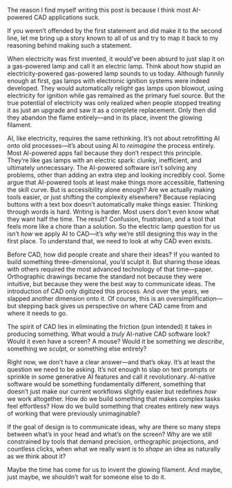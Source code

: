  The reason I find myself writing this post is because I think most AI-powered CAD applications suck.

If you weren’t offended by the first statement and did make it to the second line, let me bring up a story known to all of us and try to map it back to my reasoning behind making such a statement.

When electricity was first invented, it would’ve been absurd to just slap it on a gas-powered lamp and call it an electric lamp. Think about how stupid an electricity-powered gas-powered lamp sounds to us today. Although funnily enough at first, gas lamps with electronic ignition systems were indeed developed. They would automatically relight gas lamps upon blowout, using electricity for ignition while gas remained as the primary fuel source. But the true potential of electricity was only realized when people stopped treating it as just an upgrade and saw it as a complete replacement. Only then did they abandon the flame entirely—and in its place, invent the glowing filament.

AI, like electricity, requires the same rethinking. It’s not about retrofitting AI onto old processes—it’s about using AI to *reimagine* the process entirely. Most AI-powered apps fail because they don’t respect this principle. They’re like gas lamps with an electric spark: clunky, inefficient, and ultimately unnecessary. The AI-powered software isn’t solving any problems, other than adding an extra step and looking incredibly cool. Some argue that AI-powered tools at least make things more accessible, flattening the skill curve. But is accessibility alone enough? Are we actually making tools easier, or just shifting the complexity elsewhere? Because replacing buttons with a text box doesn’t automatically make things easier. Thinking through words is hard. Writing is harder. Most users don’t even know what they want half the time. The result? Confusion, frustration, and a tool that feels more like a chore than a solution. So the electric lamp question for us isn’t *how* we apply AI to CAD—it’s *why* we’re still designing this way in the first place. To understand that, we need to look at why CAD even exists.

Before CAD, how did people create and share their ideas? If you wanted to build something three-dimensional, you’d sculpt it. But sharing those ideas with others required the most advanced technology of that time—paper. Orthographic drawings became the standard not because they were intuitive, but because they were the best way to communicate ideas. The introduction of CAD only digitized this process. And over the years, we slapped another dimension onto it. Of course, this is an oversimplification—but stepping back gives us perspective on where CAD came from and where it needs to go.

The spirit of CAD lies in eliminating the friction (pun intended) it takes in producing something. What would a *truly* AI-native CAD software look? Would it even have a screen? A mouse? Would it be something we *describe*, something we *sculpt*, or something else entirely?

Right now, we don’t have a clear answer—and that’s okay. It’s at least the question we need to be asking. It’s not enough to slap on text prompts or sprinkle in some generative AI features and call it revolutionary. AI-native software would be something fundamentally different, something that doesn’t just make our current workflows slightly easier but redefines *how* we work altogether. How do we build something that makes complex tasks feel effortless? How do we build something that creates entirely new ways of working that were previously unimaginable?

If the goal of design is to communicate ideas, why are there so many steps between what’s in your head and what’s on the screen? Why are we still constrained by tools that demand precision, orthographic projections, and countless clicks, when what we really want is to *shape* an idea as naturally as we think about it?

Maybe the time has come for us to invent the glowing filament. And maybe, just maybe, we shouldn’t wait for someone else to do it.